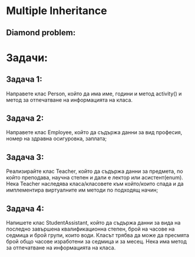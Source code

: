 # Multiple Inheritance

## Diamond problem:

# Задачи:

## Задача 1:
Направете клас Person, който да има име, години и метод activity() и метод за отпечатване на информацията на класа.

## Задача 2:
Направете клас Employee, който да съдържа данни за вид професия, номер на здравна осигуровка, заплата;

## Задача 3:
Реализирайте клас Teacher, който да съдържа данни за предмета, по който преподава, научна степен и дали е лектор или асистент(enum). Нека Teacher наследява класа/класовете към който/които спада и да имплементира виртуалните им методи по подходящ начин;

## Задача 4:
Напишете клас StudentAssistant, който да съдържа данни за вида на последно завършена квалификационна степен, брой на часове на седмица и брой групи, които води. Класът трябва да може да пресмята брой общо часове изработени за седмица и за месец. Нека има метод за отпечатване на информацията на класа.